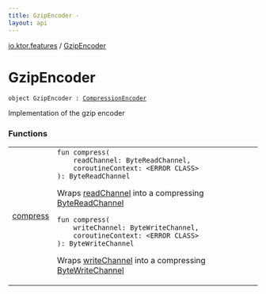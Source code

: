 ```yaml
---
title: GzipEncoder - 
layout: api
---
```


<div class='api-docs-breadcrumbs'><a href="../index.html">io.ktor.features</a> / <a href="./index.html">GzipEncoder</a></div>

# GzipEncoder

<div class="signature"><code><span class="keyword">object </span><span class="identifier">GzipEncoder</span>&nbsp;<span class="symbol">:</span>&nbsp;<a href="../-compression-encoder/index.html"><span class="identifier">CompressionEncoder</span></a></code></div>

Implementation of the gzip encoder

### Functions

<table class="api-docs-table">
<tbody>
<tr>
<td markdown="1">

<a href="compress.html">compress</a>


</td>
<td markdown="1">
<div class="signature"><code><span class="keyword">fun </span><span class="identifier">compress</span><span class="symbol">(</span><br/>&nbsp;&nbsp;&nbsp;&nbsp;<span class="parameterName" id="io.ktor.features.GzipEncoder$compress(kotlinx.coroutines.io.ByteReadChannel, )/readChannel">readChannel</span><span class="symbol">:</span>&nbsp;<span class="identifier">ByteReadChannel</span><span class="symbol">, </span><br/>&nbsp;&nbsp;&nbsp;&nbsp;<span class="parameterName" id="io.ktor.features.GzipEncoder$compress(kotlinx.coroutines.io.ByteReadChannel, )/coroutineContext">coroutineContext</span><span class="symbol">:</span>&nbsp;<span class="identifier">&lt;ERROR CLASS&gt;</span><br/><span class="symbol">)</span><span class="symbol">: </span><span class="identifier">ByteReadChannel</span></code></div>

Wraps <a href="compress.html#io.ktor.features.GzipEncoder$compress(kotlinx.coroutines.io.ByteReadChannel, )/readChannel">readChannel</a> into a compressing <a href="#">ByteReadChannel</a>

<div class="signature"><code><span class="keyword">fun </span><span class="identifier">compress</span><span class="symbol">(</span><br/>&nbsp;&nbsp;&nbsp;&nbsp;<span class="parameterName" id="io.ktor.features.GzipEncoder$compress(kotlinx.coroutines.io.ByteWriteChannel, )/writeChannel">writeChannel</span><span class="symbol">:</span>&nbsp;<span class="identifier">ByteWriteChannel</span><span class="symbol">, </span><br/>&nbsp;&nbsp;&nbsp;&nbsp;<span class="parameterName" id="io.ktor.features.GzipEncoder$compress(kotlinx.coroutines.io.ByteWriteChannel, )/coroutineContext">coroutineContext</span><span class="symbol">:</span>&nbsp;<span class="identifier">&lt;ERROR CLASS&gt;</span><br/><span class="symbol">)</span><span class="symbol">: </span><span class="identifier">ByteWriteChannel</span></code></div>

Wraps <a href="compress.html#io.ktor.features.GzipEncoder$compress(kotlinx.coroutines.io.ByteWriteChannel, )/writeChannel">writeChannel</a> into a compressing <a href="#">ByteWriteChannel</a>


</td>
</tr>
</tbody>
</table>
